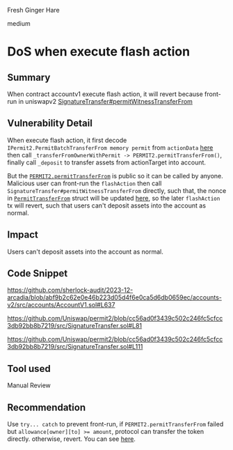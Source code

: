 Fresh Ginger Hare

medium

# DoS when execute flash action

## Summary

When contract accountv1 execute flash action, it will revert because front-run in uniswapv2 [SignatureTransfer#permitWitnessTransferFrom](https://etherscan.io/address/0x000000000022d473030f116ddee9f6b43ac78ba3#code#F7#L32)

## Vulnerability Detail

When execute flash action, it first decode `IPermit2.PermitBatchTransferFrom memory permit` from `actionData` [here](https://github.com/sherlock-audit/2023-12-arcadia/blob/abf9b2c62e0e46b223d05d4f6e0ca5d6db0659ec/accounts-v2/src/accounts/AccountV1.sol#L637) then call `_transferFromOwnerWithPermit -> PERMIT2.permitTransferFrom()`, finally call `_deposit` to transfer assets from actionTarget into account.

But the [`PERMIT2.permitTransferFrom`](https://etherscan.io/address/0x000000000022d473030f116ddee9f6b43ac78ba3#code#F7#L72) is public so it can be called by anyone. Malicious user can front-run the `flashAction` then call `SignatureTransfer#permitWitnessTransferFrom` directly, such that, the nonce in [`PermitTransferFrom`](https://etherscan.io/address/0x000000000022d473030f116ddee9f6b43ac78ba3#code#F10#L31) struct will be updated [here](https://etherscan.io/address/0x000000000022d473030f116ddee9f6b43ac78ba3#code#F7#L64), so the later `flashAction` tx will revert, such that users can't deposit assets into the account as normal.


## Impact

Users can't deposit assets into the account as normal.

## Code Snippet

https://github.com/sherlock-audit/2023-12-arcadia/blob/abf9b2c62e0e46b223d05d4f6e0ca5d6db0659ec/accounts-v2/src/accounts/AccountV1.sol#L637

https://github.com/Uniswap/permit2/blob/cc56ad0f3439c502c246fc5cfcc3db92bb8b7219/src/SignatureTransfer.sol#L81

https://github.com/Uniswap/permit2/blob/cc56ad0f3439c502c246fc5cfcc3db92bb8b7219/src/SignatureTransfer.sol#L111

## Tool used

Manual Review

## Recommendation

Use `try... catch` to prevent front-run, if `PERMIT2.permitTransferFrom` failed but `allowance[owner][to] >= amount`, protocol can transfer the token directly. otherwise, revert. You can see [here](https://github.com/trust1995/trustlessPermit/blob/main/TrustlessPermit.sol).
